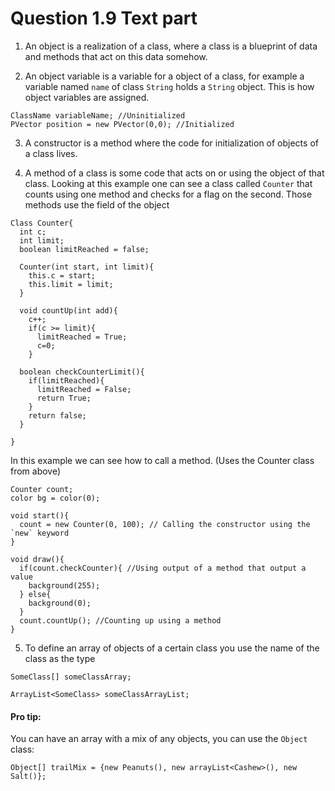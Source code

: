 # Question 1.9 Text part 
1. An object is a realization of a class, where a class is a blueprint of data and methods that act on this data somehow. 

2. An object variable is a variable for a object of a class, for example a variable named `name` of class `String` holds a `String` object.
This is how object variables are assigned.

```processing
ClassName variableName; //Uninitialized
PVector position = new PVector(0,0); //Initialized 

```

3. A constructor is a method where the code for initialization of objects of a class lives. 

4. A method of a class is some code that acts on or using the object of that class. Looking at this example one can see a class called `Counter` that counts using one method and checks for a flag on the second. Those methods use the field of the object
```processing
Class Counter{
  int c;
  int limit;
  boolean limitReached = false;
  
  Counter(int start, int limit){
    this.c = start;
    this.limit = limit;
  }
  
  void countUp(int add){
    c++;
    if(c >= limit){
      limitReached = True; 
      c=0;
    }
    
  boolean checkCounterLimit(){
    if(limitReached){
      limitReached = False; 
      return True; 
    }
    return false;
  }

}
```
In this example we can see how to call a method. (Uses the Counter class from above)

```processing
Counter count;
color bg = color(0);

void start(){
  count = new Counter(0, 100); // Calling the constructor using the `new` keyword
}

void draw(){
  if(count.checkCounter){ //Using output of a method that output a value 
    background(255);
  } else{
    background(0);
  }
  count.countUp(); //Counting up using a method
}

```
5. To define an array of objects of a certain class you use the name of the class as the type

```processing
SomeClass[] someClassArray;

ArrayList<SomeClass> someClassArrayList; 
```
#### Pro tip: 
You can have an array with a mix of any objects, you can use the `Object` class:
```processing
Object[] trailMix = {new Peanuts(), new arrayList<Cashew>(), new Salt()};
```


